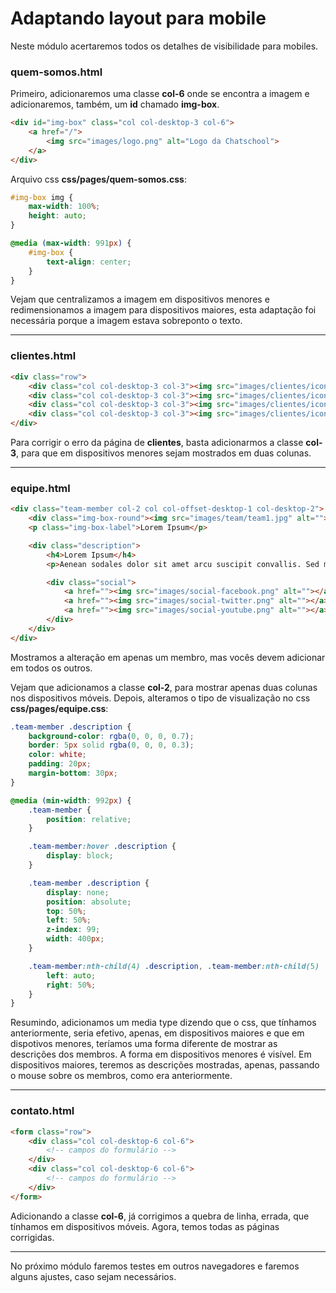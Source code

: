 # Adaptando layout para mobile

Neste módulo acertaremos todos os detalhes de visibilidade para mobiles.

### quem-somos.html

Primeiro, adicionaremos uma classe **col-6** onde se encontra a imagem e adicionaremos, também, um **id** chamado **img-box**.

```html
<div id="img-box" class="col col-desktop-3 col-6">
    <a href="/">
        <img src="images/logo.png" alt="Logo da Chatschool">
    </a>
</div>
```

Arquivo css **css/pages/quem-somos.css**:

```css
#img-box img {
    max-width: 100%;
    height: auto;
}

@media (max-width: 991px) {
    #img-box {
        text-align: center;
    }
}
```

Vejam que centralizamos a imagem em dispositivos menores e redimensionamos a imagem para dispositivos maiores, esta adaptação foi necessária porque a imagem estava sobreponto o texto.

***

### clientes.html

```html
<div class="row">
    <div class="col col-desktop-3 col-3"><img src="images/clientes/icon1.png" alt=""></div>
    <div class="col col-desktop-3 col-3"><img src="images/clientes/icon2.png" alt=""></div>
    <div class="col col-desktop-3 col-3"><img src="images/clientes/icon3.png" alt=""></div>
    <div class="col col-desktop-3 col-3"><img src="images/clientes/icon4.png" alt=""></div>
</div>
```

Para corrigir o erro da página de **clientes**, basta adicionarmos a classe **col-3**, para que em dispositivos menores sejam mostrados em duas colunas.

***

### equipe.html

```html
<div class="team-member col-2 col col-offset-desktop-1 col-desktop-2">
    <div class="img-box-round"><img src="images/team/team1.jpg" alt=""></div>
    <p class="img-box-label">Lorem Ipsum</p>

    <div class="description">
        <h4>Lorem Ipsum</h4>
        <p>Aenean sodales dolor sit amet arcu suscipit convallis. Sed malesuada maximus finibus. Fusce ac dignissim dui. Aenean commodo, nulla vel maximus dictum</p>

        <div class="social">
            <a href=""><img src="images/social-facebook.png" alt=""></a>
            <a href=""><img src="images/social-twitter.png" alt=""></a>
            <a href=""><img src="images/social-youtube.png" alt=""></a>
        </div>
    </div>
</div>
```

Mostramos a alteração em apenas um membro, mas vocês devem adicionar em todos os outros.

Vejam que adicionamos a classe **col-2**, para mostrar apenas duas colunas nos dispositivos móveis. Depois, alteramos o tipo de visualização no css **css/pages/equipe.css**:

```css
.team-member .description {
    background-color: rgba(0, 0, 0, 0.7);
    border: 5px solid rgba(0, 0, 0, 0.3);
    color: white;
    padding: 20px;
    margin-bottom: 30px;
}

@media (min-width: 992px) {
    .team-member {
        position: relative;
    }

    .team-member:hover .description {
        display: block;
    }

    .team-member .description {
        display: none;
        position: absolute;
        top: 50%;
        left: 50%;
        z-index: 99;
        width: 400px;
    }

    .team-member:nth-child(4) .description, .team-member:nth-child(5) .description {
        left: auto;
        right: 50%;
    }
}
```

Resumindo, adicionamos um media type dizendo que o css, que tínhamos anteriormente, seria efetivo, apenas, em dispositivos maiores e que em dispotivos menores, teríamos uma forma diferente de mostrar as descrições dos membros. A forma em dispositivos menores é visível. Em dispositivos maiores, teremos as descrições mostradas, apenas, passando o mouse sobre os membros, como era anteriormente.

***

### contato.html

```html
<form class="row">
    <div class="col col-desktop-6 col-6">
        <!-- campos do formulário -->
    </div>
    <div class="col col-desktop-6 col-6">
        <!-- campos do formulário -->
    </div>
</form>
```

Adicionando a classe **col-6**, já corrigimos a quebra de linha, errada, que tínhamos em dispositivos móveis. Agora, temos todas as páginas corrigidas.

***

No próximo módulo faremos testes em outros navegadores e faremos alguns ajustes, caso sejam necessários.